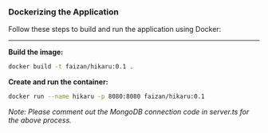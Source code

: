 ### Dockerizing the Application

Follow these steps to build and run the application using Docker:

---

**Build the image:**

```bash
docker build -t faizan/hikaru:0.1 .

```

**Create and run the container:**

```bash
docker run --name hikaru -p 8080:8080 faizan/hikaru:0.1

```

_Note: Please comment out the MongoDB connection code in server.ts for the above process._
